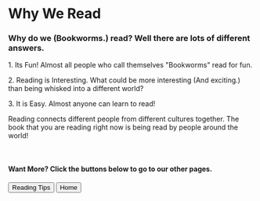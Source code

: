 <h1> Why We Read
</h1>
<h3> Why do we (Bookworms.) read?  Well there are lots of different answers.
</h3>
<p> 1. Its Fun!  Almost all people who call themselves "Bookworms" read for fun.
</p>
<p> 2. Reading is Interesting.  What could be more interesting (And exciting.) than being whisked into a different world?
<p/>
<p> 3. It is Easy.  Almost anyone can learn to read!
</p>
<p> Reading connects different people from different cultures together.  The book that you are reading right now is being read by people around the world!
</p>
<br/>
<h4> Want More?  Click the buttons below to go to our other pages.
</h4>
<a href="https://astarcoder.github.io/GoodBooks/reading-tips"><button>Reading Tips</button></a>
<a href="https://astarcoder.github.io/GoodBooks/"><button>Home</button></a>





































